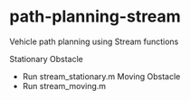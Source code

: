 # path-planning-stream
Vehicle path planning using Stream functions 

Stationary Obstacle
- Run stream_stationary.m
Moving Obstacle
- Run stream_moving.m
